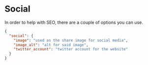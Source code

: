 # Social

In order to help with SEO, there are a couple of options you can use.

```json
{
  "social": {
    "image": "used as the share image for social media",
    "image_alt": "alt for said image",
    "twitter_account": "twitter account for the website"
  }
}
```
